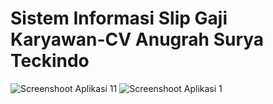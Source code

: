  # Sistem Informasi Slip Gaji Karyawan-CV Anugrah Surya Teckindo

![Screenshoot Aplikasi 11](https://user-images.githubusercontent.com/89903725/212211463-3135029d-98da-4914-ab87-d011a10723a9.png)
![Screenshoot Aplikasi 1](https://user-images.githubusercontent.com/89903725/212211498-b2bd6096-b95b-40f5-ba53-1ad8ac5f1795.jpeg)
